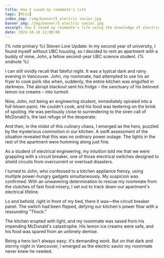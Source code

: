 ```yaml
---
title: How I saved my roommate's life
tags: [Misc]
index_img: /img/banner/5_electric savior.jpg
banner_img: /img/banner/5_electric savior.jpg
excerpt: How I saved my roommate's life using the knowledge of electricity.
date: 2023-10-10 12:00:00
---
```


{% note primary %}
Steven Lore Update: In my second year of university, I found myself without UBC housing, so I decided to rent an apartment with a buddy of mine, John, a fellow second-year UBC science student.
{% endnote %}

I can still vividly recall that fateful night. It was a typical dark and rainy evening in Vancouver. John, my roommate, had attempted to use his air fryer to cook pork ribs when, suddenly, the entire kitchen was engulfed in darkness. The abrupt blackout sent his fridge – the sanctuary of his beloved lemon ice creams – into turmoil.

Now, John, not being an engineering student, immediately spiraled into a full-blown panic. He couldn't cook, and his food was teetering on the brink of spoiling. He was perilously close to surrendering to the siren call of McDonald's, the last refuge of the desperate.

And then, in the midst of this culinary chaos, I emerged as the hero, puzzled by the mysterious commotion in our kitchen. A swift assessment of the situation revealed that this was no ordinary power outage. The lights in the rest of the apartment were humming along just fine.

As a student of electrical engineering, my intuition told me that we were grappling with a circuit breaker, one of those electrical switches designed to shield circuits from overcurrent or overload disasters.

I turned to John, who confessed to a kitchen appliance frenzy, using multiple power-hungry gadgets simultaneously. My suspicion was confirmed. With an unwavering determination to rescue my roommate from the clutches of fast food misery, I set out to track down our apartment's electrical lifeline.

Lo and behold, right in front of my bed, there it was—the circuit breaker panel. The switch had been flipped, defying our kitchen's power flow with a resounding "Thock."

The kitchen erupted with light, and my roommate was saved from his impending McDonald's catastrophe. His lemon ice creams were safe, and his food was spared from an untimely demise.

Being a hero isn't always easy; it's demanding work. But on that dark and stormy night in Vancouver, I emerged as the electric savior my roommate never knew he needed.
